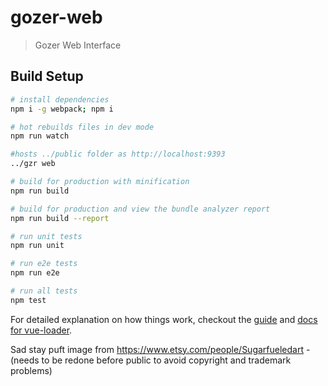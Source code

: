 # gozer-web

> Gozer Web Interface

## Build Setup

``` bash
# install dependencies
npm i -g webpack; npm i

# hot rebuilds files in dev mode
npm run watch

#hosts ../public folder as http://localhost:9393
../gzr web

# build for production with minification
npm run build

# build for production and view the bundle analyzer report
npm run build --report

# run unit tests
npm run unit

# run e2e tests
npm run e2e

# run all tests
npm test
```

For detailed explanation on how things work, checkout the [guide](http://vuejs-templates.github.io/webpack/) and [docs for vue-loader](http://vuejs.github.io/vue-loader).


Sad stay puft image from https://www.etsy.com/people/Sugarfueledart - (needs to be redone before public to avoid copyright and trademark problems)

